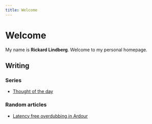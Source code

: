 ```yaml
---
title: Welcome
---
```


# Welcome

My name is **Rickard Lindberg**. Welcome to my personal homepage.

## Writing

### Series

- [Thought of the day](/writing/thought-of-the-day/index.html "Thought of the day")

### Random articles

- [Latency free overdubbing in Ardour](/writing/ardour-latency-free-overdubbing/index.html "Latency free overdubbing in Ardour")
